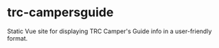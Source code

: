 # trc-campersguide
Static Vue site for displaying TRC Camper's Guide info in a user-friendly format.
